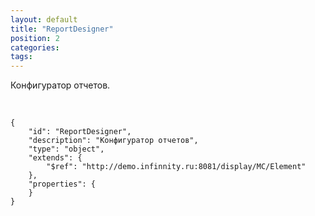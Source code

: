 ```yaml
---
layout: default
title: "ReportDesigner"
position: 2
categories: 
tags: 
---
```


Конфигуратор отчетов.

   

```
{
	"id": "ReportDesigner",
	"description": "Конфигуратор отчетов",
	"type": "object",
	"extends": {
		"$ref": "http://demo.infinnity.ru:8081/display/MC/Element"
	},
	"properties": {
	}
}
```

 

 


